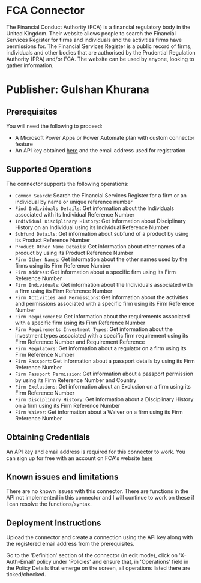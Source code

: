 # FCA Connector

The Financial Conduct Authority (FCA) is a financial regulatory body in the United Kingdom. Their website allows people to search the Financial Services Register for firms and individuals and the activities firms have permissions for. The Financial Services Register is a public record of firms, individuals and other bodies that are authorised by the Prudential Regulation Authority (PRA) and/or FCA. The website can be used by anyone, looking to gather information.

# Publisher: Gulshan Khurana

## Prerequisites

You will need the following to proceed:
* A Microsoft Power Apps or Power Automate plan with custom connector feature
* An API key obtained [here](https://register.fca.org.uk/Developer/s/) and the email address used for registration

## Supported Operations

The connector supports the following operations:
* `Common Search`: Search the Financial Services Register for a firm or an individual by name or unique reference number
*  `Find Individuals Details`: Get information about the Individuals associated with its Individual Reference Number
*  `Individual Disciplinary History`: Get information about Disciplinary History on an Individual using its Individual Reference Number
*  `Subfund Details`: Get information about subfund of a product by using its Product Reference Number
*  `Product Other Name Details`: Get information about other names of a product by using its Product Reference Number
*  `Firm Other Names`: Get information about the other names used by the firms using its Firm Reference Number
*  `Firm Address`: Get information about a specific firm using its Firm Reference Number
*  `Firm Individuals`: Get information about the Individuals associated with a firm using its Firm Reference Number
*  `Firm Activities and Permissions`: Get information about the activities and permissions associated with a specific firm using its Firm Reference Number
*  `Firm Requirements`: Get information about the requirements associated with a specific firm using its Firm Reference Number
*  `Firm Requirements Investment Types`: Get information about the investment types associated with a specific firm requirement using its Firm Reference Number and Requirement Reference
*  `Firm Regulators`: Get information about a regulator on a firm using its Firm Reference Number
*  `Firm Passport`: Get information about a passport details by using its Firm Reference Number
*  `Firm Passport Permission`: Get information about a passport permission by using its Firm Reference Number and Country
*  `Firm Exclusions`: Get information about an Exclusion on a firm using its Firm Reference Number
*  `Firm Disciplinary History`: Get information about a Disciplinary History on a firm using its Firm Reference Number
*  `Firm Waiver`: Get information about a Waiver on a firm using its Firm Reference Number


## Obtaining Credentials

An API key and email address is required for this connector to work. You can sign up for free with an account on FCA's website [here](https://register.fca.org.uk/Developer/s/registernewuser)

## Known issues and limitations

There are no known issues with this connector. There are functions in the API not implemented in this connector and I will continue to work on these if I can resolve the functions/syntax.

## Deployment Instructions

Upload the connector and create a connection using the API key along with the registered email address from the prerequisites.

Go to the 'Definition' section of the connector (in edit mode), click on 'X-Auth-Email' policy under 'Policies' and ensure that, in 'Operations' field in the Policy Details that emerge on the screen, all operations listed there are ticked/checked.
